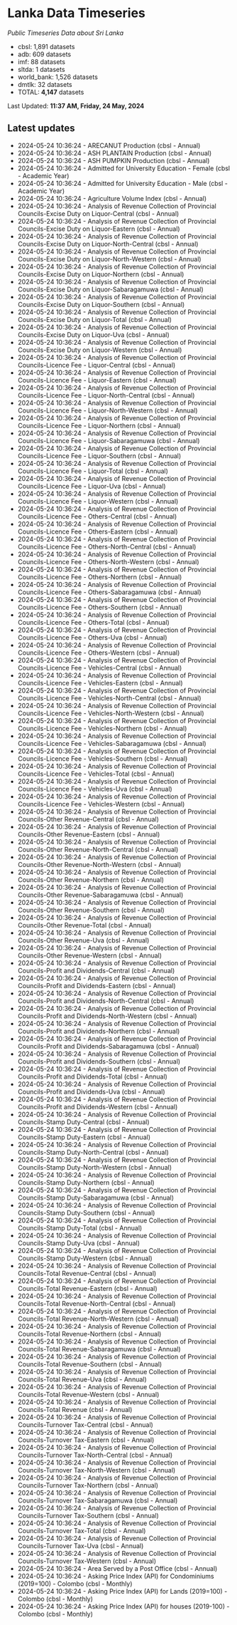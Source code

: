 # Lanka Data Timeseries
*Public Timeseries Data about Sri Lanka*

* cbsl: 1,891 datasets
* adb: 609 datasets
* imf: 88 datasets
* sltda: 1 datasets
* world_bank: 1,526 datasets
* dmtlk: 32 datasets
* TOTAL: **4,147** datasets

Last Updated: **11:37 AM, Friday, 24 May, 2024**

## Latest updates

* 2024-05-24 10:36:24 - ARECANUT Production (cbsl - Annual)
* 2024-05-24 10:36:24 - ASH PLANTAIN Production (cbsl - Annual)
* 2024-05-24 10:36:24 - ASH PUMPKIN Production (cbsl - Annual)
* 2024-05-24 10:36:24 - Admitted for University Education - Female (cbsl - Academic Year)
* 2024-05-24 10:36:24 - Admitted for University Education - Male (cbsl - Academic Year)
* 2024-05-24 10:36:24 - Agriculture Volume Index (cbsl - Annual)
* 2024-05-24 10:36:24 - Analysis of Revenue Collection of Provincial Councils-Excise Duty on Liquor-Central (cbsl - Annual)
* 2024-05-24 10:36:24 - Analysis of Revenue Collection of Provincial Councils-Excise Duty on Liquor-Eastern (cbsl - Annual)
* 2024-05-24 10:36:24 - Analysis of Revenue Collection of Provincial Councils-Excise Duty on Liquor-North-Central (cbsl - Annual)
* 2024-05-24 10:36:24 - Analysis of Revenue Collection of Provincial Councils-Excise Duty on Liquor-North-Western (cbsl - Annual)
* 2024-05-24 10:36:24 - Analysis of Revenue Collection of Provincial Councils-Excise Duty on Liquor-Northern (cbsl - Annual)
* 2024-05-24 10:36:24 - Analysis of Revenue Collection of Provincial Councils-Excise Duty on Liquor-Sabaragamuwa (cbsl - Annual)
* 2024-05-24 10:36:24 - Analysis of Revenue Collection of Provincial Councils-Excise Duty on Liquor-Southern (cbsl - Annual)
* 2024-05-24 10:36:24 - Analysis of Revenue Collection of Provincial Councils-Excise Duty on Liquor-Total (cbsl - Annual)
* 2024-05-24 10:36:24 - Analysis of Revenue Collection of Provincial Councils-Excise Duty on Liquor-Uva (cbsl - Annual)
* 2024-05-24 10:36:24 - Analysis of Revenue Collection of Provincial Councils-Excise Duty on Liquor-Western (cbsl - Annual)
* 2024-05-24 10:36:24 - Analysis of Revenue Collection of Provincial Councils-Licence Fee - Liquor-Central (cbsl - Annual)
* 2024-05-24 10:36:24 - Analysis of Revenue Collection of Provincial Councils-Licence Fee - Liquor-Eastern (cbsl - Annual)
* 2024-05-24 10:36:24 - Analysis of Revenue Collection of Provincial Councils-Licence Fee - Liquor-North-Central (cbsl - Annual)
* 2024-05-24 10:36:24 - Analysis of Revenue Collection of Provincial Councils-Licence Fee - Liquor-North-Western (cbsl - Annual)
* 2024-05-24 10:36:24 - Analysis of Revenue Collection of Provincial Councils-Licence Fee - Liquor-Northern (cbsl - Annual)
* 2024-05-24 10:36:24 - Analysis of Revenue Collection of Provincial Councils-Licence Fee - Liquor-Sabaragamuwa (cbsl - Annual)
* 2024-05-24 10:36:24 - Analysis of Revenue Collection of Provincial Councils-Licence Fee - Liquor-Southern (cbsl - Annual)
* 2024-05-24 10:36:24 - Analysis of Revenue Collection of Provincial Councils-Licence Fee - Liquor-Total (cbsl - Annual)
* 2024-05-24 10:36:24 - Analysis of Revenue Collection of Provincial Councils-Licence Fee - Liquor-Uva (cbsl - Annual)
* 2024-05-24 10:36:24 - Analysis of Revenue Collection of Provincial Councils-Licence Fee - Liquor-Western (cbsl - Annual)
* 2024-05-24 10:36:24 - Analysis of Revenue Collection of Provincial Councils-Licence Fee - Others-Central (cbsl - Annual)
* 2024-05-24 10:36:24 - Analysis of Revenue Collection of Provincial Councils-Licence Fee - Others-Eastern (cbsl - Annual)
* 2024-05-24 10:36:24 - Analysis of Revenue Collection of Provincial Councils-Licence Fee - Others-North-Central (cbsl - Annual)
* 2024-05-24 10:36:24 - Analysis of Revenue Collection of Provincial Councils-Licence Fee - Others-North-Western (cbsl - Annual)
* 2024-05-24 10:36:24 - Analysis of Revenue Collection of Provincial Councils-Licence Fee - Others-Northern (cbsl - Annual)
* 2024-05-24 10:36:24 - Analysis of Revenue Collection of Provincial Councils-Licence Fee - Others-Sabaragamuwa (cbsl - Annual)
* 2024-05-24 10:36:24 - Analysis of Revenue Collection of Provincial Councils-Licence Fee - Others-Southern (cbsl - Annual)
* 2024-05-24 10:36:24 - Analysis of Revenue Collection of Provincial Councils-Licence Fee - Others-Total (cbsl - Annual)
* 2024-05-24 10:36:24 - Analysis of Revenue Collection of Provincial Councils-Licence Fee - Others-Uva (cbsl - Annual)
* 2024-05-24 10:36:24 - Analysis of Revenue Collection of Provincial Councils-Licence Fee - Others-Western (cbsl - Annual)
* 2024-05-24 10:36:24 - Analysis of Revenue Collection of Provincial Councils-Licence Fee - Vehicles-Central (cbsl - Annual)
* 2024-05-24 10:36:24 - Analysis of Revenue Collection of Provincial Councils-Licence Fee - Vehicles-Eastern (cbsl - Annual)
* 2024-05-24 10:36:24 - Analysis of Revenue Collection of Provincial Councils-Licence Fee - Vehicles-North-Central (cbsl - Annual)
* 2024-05-24 10:36:24 - Analysis of Revenue Collection of Provincial Councils-Licence Fee - Vehicles-North-Western (cbsl - Annual)
* 2024-05-24 10:36:24 - Analysis of Revenue Collection of Provincial Councils-Licence Fee - Vehicles-Northern (cbsl - Annual)
* 2024-05-24 10:36:24 - Analysis of Revenue Collection of Provincial Councils-Licence Fee - Vehicles-Sabaragamuwa (cbsl - Annual)
* 2024-05-24 10:36:24 - Analysis of Revenue Collection of Provincial Councils-Licence Fee - Vehicles-Southern (cbsl - Annual)
* 2024-05-24 10:36:24 - Analysis of Revenue Collection of Provincial Councils-Licence Fee - Vehicles-Total (cbsl - Annual)
* 2024-05-24 10:36:24 - Analysis of Revenue Collection of Provincial Councils-Licence Fee - Vehicles-Uva (cbsl - Annual)
* 2024-05-24 10:36:24 - Analysis of Revenue Collection of Provincial Councils-Licence Fee - Vehicles-Western (cbsl - Annual)
* 2024-05-24 10:36:24 - Analysis of Revenue Collection of Provincial Councils-Other Revenue-Central (cbsl - Annual)
* 2024-05-24 10:36:24 - Analysis of Revenue Collection of Provincial Councils-Other Revenue-Eastern (cbsl - Annual)
* 2024-05-24 10:36:24 - Analysis of Revenue Collection of Provincial Councils-Other Revenue-North-Central (cbsl - Annual)
* 2024-05-24 10:36:24 - Analysis of Revenue Collection of Provincial Councils-Other Revenue-North-Western (cbsl - Annual)
* 2024-05-24 10:36:24 - Analysis of Revenue Collection of Provincial Councils-Other Revenue-Northern (cbsl - Annual)
* 2024-05-24 10:36:24 - Analysis of Revenue Collection of Provincial Councils-Other Revenue-Sabaragamuwa (cbsl - Annual)
* 2024-05-24 10:36:24 - Analysis of Revenue Collection of Provincial Councils-Other Revenue-Southern (cbsl - Annual)
* 2024-05-24 10:36:24 - Analysis of Revenue Collection of Provincial Councils-Other Revenue-Total (cbsl - Annual)
* 2024-05-24 10:36:24 - Analysis of Revenue Collection of Provincial Councils-Other Revenue-Uva (cbsl - Annual)
* 2024-05-24 10:36:24 - Analysis of Revenue Collection of Provincial Councils-Other Revenue-Western (cbsl - Annual)
* 2024-05-24 10:36:24 - Analysis of Revenue Collection of Provincial Councils-Profit and Dividends-Central (cbsl - Annual)
* 2024-05-24 10:36:24 - Analysis of Revenue Collection of Provincial Councils-Profit and Dividends-Eastern (cbsl - Annual)
* 2024-05-24 10:36:24 - Analysis of Revenue Collection of Provincial Councils-Profit and Dividends-North-Central (cbsl - Annual)
* 2024-05-24 10:36:24 - Analysis of Revenue Collection of Provincial Councils-Profit and Dividends-North-Western (cbsl - Annual)
* 2024-05-24 10:36:24 - Analysis of Revenue Collection of Provincial Councils-Profit and Dividends-Northern (cbsl - Annual)
* 2024-05-24 10:36:24 - Analysis of Revenue Collection of Provincial Councils-Profit and Dividends-Sabaragamuwa (cbsl - Annual)
* 2024-05-24 10:36:24 - Analysis of Revenue Collection of Provincial Councils-Profit and Dividends-Southern (cbsl - Annual)
* 2024-05-24 10:36:24 - Analysis of Revenue Collection of Provincial Councils-Profit and Dividends-Total (cbsl - Annual)
* 2024-05-24 10:36:24 - Analysis of Revenue Collection of Provincial Councils-Profit and Dividends-Uva (cbsl - Annual)
* 2024-05-24 10:36:24 - Analysis of Revenue Collection of Provincial Councils-Profit and Dividends-Western (cbsl - Annual)
* 2024-05-24 10:36:24 - Analysis of Revenue Collection of Provincial Councils-Stamp Duty-Central (cbsl - Annual)
* 2024-05-24 10:36:24 - Analysis of Revenue Collection of Provincial Councils-Stamp Duty-Eastern (cbsl - Annual)
* 2024-05-24 10:36:24 - Analysis of Revenue Collection of Provincial Councils-Stamp Duty-North-Central (cbsl - Annual)
* 2024-05-24 10:36:24 - Analysis of Revenue Collection of Provincial Councils-Stamp Duty-North-Western (cbsl - Annual)
* 2024-05-24 10:36:24 - Analysis of Revenue Collection of Provincial Councils-Stamp Duty-Northern (cbsl - Annual)
* 2024-05-24 10:36:24 - Analysis of Revenue Collection of Provincial Councils-Stamp Duty-Sabaragamuwa (cbsl - Annual)
* 2024-05-24 10:36:24 - Analysis of Revenue Collection of Provincial Councils-Stamp Duty-Southern (cbsl - Annual)
* 2024-05-24 10:36:24 - Analysis of Revenue Collection of Provincial Councils-Stamp Duty-Total (cbsl - Annual)
* 2024-05-24 10:36:24 - Analysis of Revenue Collection of Provincial Councils-Stamp Duty-Uva (cbsl - Annual)
* 2024-05-24 10:36:24 - Analysis of Revenue Collection of Provincial Councils-Stamp Duty-Western (cbsl - Annual)
* 2024-05-24 10:36:24 - Analysis of Revenue Collection of Provincial Councils-Total Revenue-Central (cbsl - Annual)
* 2024-05-24 10:36:24 - Analysis of Revenue Collection of Provincial Councils-Total Revenue-Eastern (cbsl - Annual)
* 2024-05-24 10:36:24 - Analysis of Revenue Collection of Provincial Councils-Total Revenue-North-Central (cbsl - Annual)
* 2024-05-24 10:36:24 - Analysis of Revenue Collection of Provincial Councils-Total Revenue-North-Western (cbsl - Annual)
* 2024-05-24 10:36:24 - Analysis of Revenue Collection of Provincial Councils-Total Revenue-Northern (cbsl - Annual)
* 2024-05-24 10:36:24 - Analysis of Revenue Collection of Provincial Councils-Total Revenue-Sabaragamuwa (cbsl - Annual)
* 2024-05-24 10:36:24 - Analysis of Revenue Collection of Provincial Councils-Total Revenue-Southern (cbsl - Annual)
* 2024-05-24 10:36:24 - Analysis of Revenue Collection of Provincial Councils-Total Revenue-Uva (cbsl - Annual)
* 2024-05-24 10:36:24 - Analysis of Revenue Collection of Provincial Councils-Total Revenue-Western (cbsl - Annual)
* 2024-05-24 10:36:24 - Analysis of Revenue Collection of Provincial Councils-Total Revenue (cbsl - Annual)
* 2024-05-24 10:36:24 - Analysis of Revenue Collection of Provincial Councils-Turnover Tax-Central (cbsl - Annual)
* 2024-05-24 10:36:24 - Analysis of Revenue Collection of Provincial Councils-Turnover Tax-Eastern (cbsl - Annual)
* 2024-05-24 10:36:24 - Analysis of Revenue Collection of Provincial Councils-Turnover Tax-North-Central (cbsl - Annual)
* 2024-05-24 10:36:24 - Analysis of Revenue Collection of Provincial Councils-Turnover Tax-North-Western (cbsl - Annual)
* 2024-05-24 10:36:24 - Analysis of Revenue Collection of Provincial Councils-Turnover Tax-Northern (cbsl - Annual)
* 2024-05-24 10:36:24 - Analysis of Revenue Collection of Provincial Councils-Turnover Tax-Sabaragamuwa (cbsl - Annual)
* 2024-05-24 10:36:24 - Analysis of Revenue Collection of Provincial Councils-Turnover Tax-Southern (cbsl - Annual)
* 2024-05-24 10:36:24 - Analysis of Revenue Collection of Provincial Councils-Turnover Tax-Total (cbsl - Annual)
* 2024-05-24 10:36:24 - Analysis of Revenue Collection of Provincial Councils-Turnover Tax-Uva (cbsl - Annual)
* 2024-05-24 10:36:24 - Analysis of Revenue Collection of Provincial Councils-Turnover Tax-Western (cbsl - Annual)
* 2024-05-24 10:36:24 - Area Served by a Post Office (cbsl - Annual)
* 2024-05-24 10:36:24 - Asking Price Index (API) for Condominiums (2019=100) - Colombo (cbsl - Monthly)
* 2024-05-24 10:36:24 - Asking Price Index (API) for Lands (2019=100) - Colombo (cbsl - Monthly)
* 2024-05-24 10:36:24 - Asking Price Index (API) for houses (2019-100) - Colombo (cbsl - Monthly)